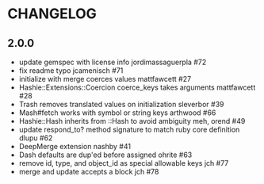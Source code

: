 # CHANGELOG

## 2.0.0

* update gemspec with license info jordimassaguerpla #72
* fix readme typo jcamenisch #71
* initialize with merge coerces values mattfawcett #27
* Hashie::Extensions::Coercion coerce_keys takes arguments mattfawcett #28
* Trash removes translated values on initialization sleverbor #39
* Mash#fetch works with symbol or string keys arthwood #66
* Hashie::Hash inherits from ::Hash to avoid ambiguity meh, orend #49
* update respond_to? method signature to match ruby core definition dlupu #62
* DeepMerge extension nashby #41
* Dash defaults are dup'ed before assigned ohrite #63
* remove id, type, and object_id as special allowable keys jch #77
* merge and update accepts a block jch #78

